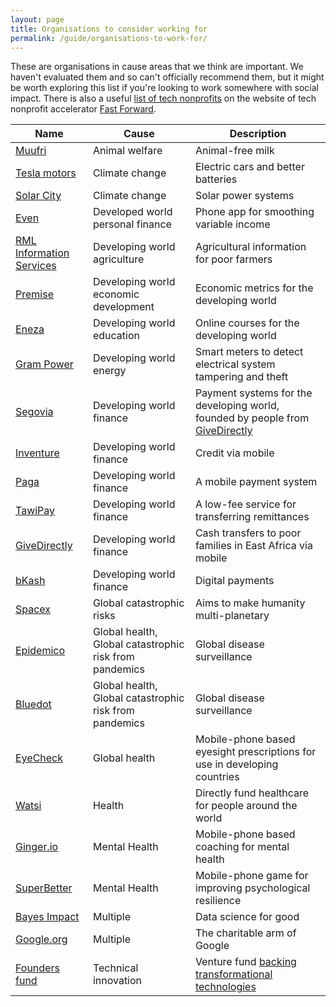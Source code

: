 ```yaml
---
layout: page
title: Organisations to consider working for
permalink: /guide/organisations-to-work-for/
---
```


These are organisations in cause areas that we think are important. We haven't evaluated them and so can't officially recommend them, but it might be worth exploring this list if you're looking to work somewhere with social impact. There is also a useful [list of tech nonprofits](http://www.ffwd.org/tech-nonprofits/) on the website of tech nonprofit accelerator [Fast Forward](http://www.ffwd.org/).

| Name        | Cause           | Description  |
| ------------- | ------------- | ----- |
| [Muufri](http://www.muufri.com/)                      | Animal welfare | Animal-free milk |
| [Tesla motors](https://www.teslamotors.com)           |	Climate change | Electric cars and better batteries |
| [Solar City](http://www.solarcity.com/)               |	Climate change | Solar power systems |
| [Even](https://even.com/)                             | Developed world personal finance | Phone app for smoothing variable income |
| [RML Information Services](http://www.rmlglobal.com/) |	Developing world agriculture | Agricultural information for poor farmers |
| [Premise](http://www.premise.com/)                    | Developing world economic development	| Economic metrics for the developing world |
| [Eneza](http://enezaeducation.com/)                   |	Developing world education | Online courses for the developing world |
| [Gram Power](http://www.grampower.com/about-us/)      | Developing world energy | Smart meters to detect electrical system tampering and theft |
| [Segovia](http://www.thesegovia.com/)                 | Developing world finance | Payment systems for the developing world, founded by people from [GiveDirectly](https://www.givedirectly.org/) |
| [Inventure](http://inventure.com/)                    | Developing world finance |  Credit via mobile |
| [Paga](https://www.mypaga.com)                        | Developing world finance |	A mobile payment system |
| [TawiPay](https://www.tawipay.com)                    | Developing world finance | A low-fee service for transferring remittances |
| [GiveDirectly](https://www.givedirectly.org/)         |	Developing world finance | Cash transfers to poor families in East Africa via mobile |
| [bKash](http://www.bkash.com/)                        | Developing world finance | Digital payments |
| [Spacex](http://www.spacex.com/)                      | Global catastrophic risks | Aims to make humanity multi-planetary |
| [Epidemico](http://epidemico.com/)                    | Global health, Global catastrophic risk from pandemics | Global disease surveillance |
| [Bluedot](http://bluedot.global/)	                    | Global health, Global catastrophic risk from pandemics | Global disease surveillance |
| [EyeCheck](http://www.eyecheck.co/)                   | Global health | Mobile-phone based eyesight prescriptions for use in developing countries |
| [Watsi](https://watsi.org/)                           | Health | Directly fund healthcare for people around the world |
| [Ginger.io](https://ginger.io/)                       | Mental Health | Mobile-phone based coaching for mental health |
| [SuperBetter](https://superbetter.com/)               | Mental Health | Mobile-phone game for improving psychological resilience |
| [Bayes Impact](	http://www.bayesimpact.org/)          |	Multiple | Data science for good |
| [Google.org](http://google.org/)                      | Multiple | The charitable arm of Google |
| [Founders fund](http://foundersfund.com/)             |	Technical innovation	| Venture fund [backing transformational technologies](http://foundersfund.com/the-future/) | |
